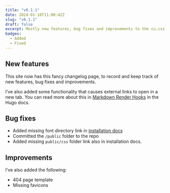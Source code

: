 ```yaml
---
title: "v0.1.1"
date: 2024-01-16T11:00:42Z
slug: "v0.1.1"
draft: false
excerpt: Mostly new features, bug fixes and improvements to the cu.css website. No changes to the css framework itself.
badges: 
  - Added
  - Fixed
---
```


## New features

This site now has this fancy changelog page, to record and keep track of new features, bug fixes and improvements. 

I’ve also added some functionality that causes external links to open in a new tab. You can read more about this in [Markdown Render Hooks](https://gohugo.io/templates/render-hooks/) in the Hugo docs.

## Bug fixes

- Added missing font directory link in [installation docs](/getting-started/)
- Committed the `/public` folder to the repo
- Added missing `public/css` folder link also in installation docs.

## Improvements

I’ve also added the following:

- 404 page template
- Missing favicons 